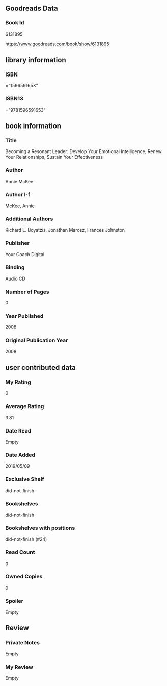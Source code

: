 <!-- This template shows how to bulk convert all columns of data into one markdown file -->
<!-- caveat: substitution key matches column headers from default export. You will get a KeyError if there's a mismatch -->

## Goodreads Data

### Book Id 

6131895

https://www.goodreads.com/book/show/6131895

## library information

### ISBN 
="159659165X"

### ISBN13 
="9781596591653"

## book information

### Title
Becoming a Resonant Leader: Develop Your Emotional Intelligence, Renew Your Relationships, Sustain Your Effectiveness

### Author 
Annie McKee

### Author l-f 
McKee, Annie

### Additional Authors
Richard E. Boyatzis, Jonathan Marosz, Frances Johnston

### Publisher 
Your Coach Digital

### Binding
Audio CD

### Number of Pages
0

### Year Published
2008

### Original Publication Year 
2008

## user contributed data

### My Rating
0

### Average Rating
3.81

### Date Read
Empty

### Date Added
2019/05/09

### Exclusive Shelf
did-not-finish

### Bookshelves
did-not-finish

### Bookshelves with positions
did-not-finish (#24)

### Read Count
0

### Owned Copies
0

### Spoiler 
Empty

## Review

### Private Notes
Empty

### My Review
Empty